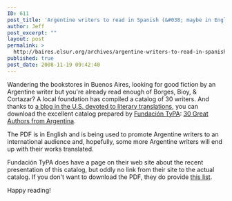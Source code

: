 ```yaml
---
ID: 611
post_title: 'Argentine writers to read in Spanish (&#038; maybe in English someday)'
author: Jeff
post_excerpt: ""
layout: post
permalink: >
  http://baires.elsur.org/archives/argentine-writers-to-read-in-spanish-maybe-in-english-someday/
published: true
post_date: 2008-11-19 09:42:40
---
```

Wandering the bookstores in Buenos Aires, looking for good fiction by an Argentine writer but you're already read enough of Borges, Bioy, & Cortazar? A local foundation has compiled a catalog of 30 writers. And thanks to <a href="http://www.rochester.edu/College/translation/threepercent/index.php">a blog in the U.S. devoted to literary translations</a>, you can download the excellent catalog prepared by <a href="http://www.typa.org.ar/">Fundación TyPA</a>: <a href="http://www.rochester.edu/College/translation/threepercent/index.php?id=1425">30 Great Authors from Argentina</a>. 

The PDF is in English and is being used to promote Argentine writers to an international audience and, hopefully, some more Argentine writers will end up with their works translated. 

Fundación TyPA does have a page on their web site about the recent presentation of this catalog, but oddly no link from their site to the actual catalog. If you don't want to download the PDF, they do provide <a href="http://www.typa.org.ar/fktautores.html">this list</a>. 

Happy reading!